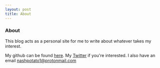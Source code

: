 ```yaml
---
layout: post
title: About
---
```


### About
This blog acts as a personal site for me to write about whatever takes my interest.

My github can be found [here](github.com/nashpotato). My [Twitter](https://twitter.com/nashepotato) if you're interested. I also have an email [nashpotato1@protonmail.com](mailto:nashpotato1@protonmail.com)



